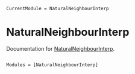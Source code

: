 ```@meta
CurrentModule = NaturalNeighbourInterp
```

# NaturalNeighbourInterp

Documentation for [NaturalNeighbourInterp](https://github.com/DanielVandH/NaturalNeighbourInterp.jl).

```@index
```

```@autodocs
Modules = [NaturalNeighbourInterp]
```
